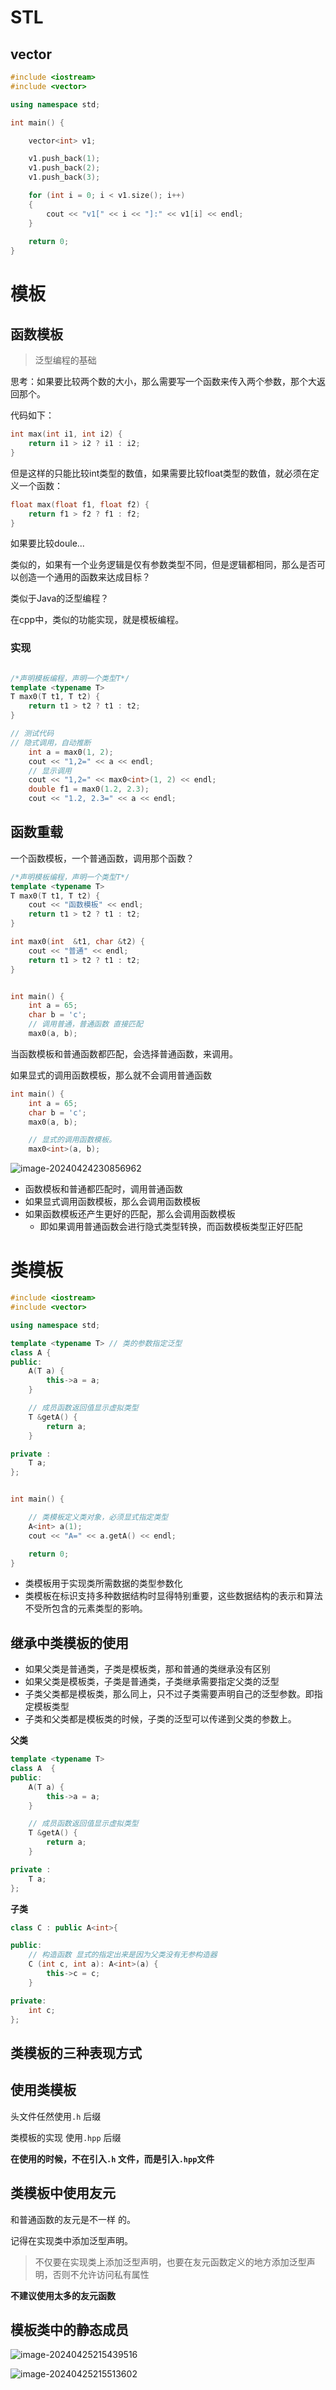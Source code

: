 # STL

## vector

```cpp
#include <iostream>
#include <vector>

using namespace std;

int main() {

	vector<int> v1;

	v1.push_back(1);
	v1.push_back(2);
	v1.push_back(3);

	for (int i = 0; i < v1.size(); i++)
	{
		cout << "v1[" << i << "]:" << v1[i] << endl;
	}
	 
	return 0;
}
```

# 模板

## 函数模板

> 泛型编程的基础



思考：如果要比较两个数的大小，那么需要写一个函数来传入两个参数，那个大返回那个。

代码如下：

```cpp
int max(int i1, int i2) {
	return i1 > i2 ? i1 : i2;
}
```

但是这样的只能比较int类型的数值，如果需要比较float类型的数值，就必须在定义一个函数：

```cpp
float max(float f1, float f2) {
	return f1 > f2 ? f1 : f2;
}
```

如果要比较doule... 

类似的，如果有一个业务逻辑是仅有参数类型不同，但是逻辑都相同，那么是否可以创造一个通用的函数来达成目标？

类似于Java的泛型编程？

在cpp中，类似的功能实现，就是模板编程。

### 实现

```cpp

/*声明模板编程，声明一个类型T*/
template <typename T>
T max0(T t1, T t2) {
	return t1 > t2 ? t1 : t2;
}
```

```cpp
// 测试代码	
// 隐式调用，自动推断
	int a = max0(1, 2);
	cout << "1,2=" << a << endl;
	// 显示调用
	cout << "1,2=" << max0<int>(1, 2) << endl;
	double f1 = max0(1.2, 2.3);
	cout << "1.2, 2.3=" << a << endl;
```



## 函数重载

一个函数模板，一个普通函数，调用那个函数？

```cpp
/*声明模板编程，声明一个类型T*/
template <typename T>
T max0(T t1, T t2) {
	cout << "函数模板" << endl;
	return t1 > t2 ? t1 : t2;
}

int max0(int  &t1, char &t2) {
	cout << "普通" << endl;
	return t1 > t2 ? t1 : t2;
}


int main() {
	int a = 65;
	char b = 'c';
    // 调用普通，普通函数 直接匹配
	max0(a, b);
```

当函数模板和普通函数都匹配，会选择普通函数，来调用。

如果显式的调用函数模板，那么就不会调用普通函数

```cpp
int main() {
	int a = 65;
	char b = 'c';
	max0(a, b);

    // 显式的调用函数模板。
	max0<int>(a, b);
```

![image-20240424230856962](https://raw.githubusercontent.com/heihei180/temp_file/file/picgo/image-20240424230856962.png)

- 函数模板和普通都匹配时，调用普通函数
- 如果显式调用函数模板，那么会调用函数模板
- 如果函数模板还产生更好的匹配，那么会调用函数模板
  - 即如果调用普通函数会进行隐式类型转换，而函数模板类型正好匹配

# 类模板

```cpp
#include <iostream>
#include <vector>

using namespace std;

template <typename T> // 类的参数指定泛型
class A {
public:
	A(T a) {
		this->a = a;
	}

	// 成员函数返回值显示虚拟类型
	T &getA() {
		return a;
	}

private :
	T a;
};


int main() {

	// 类模板定义类对象，必须显式指定类型
	A<int> a(1);
	cout << "A=" << a.getA() << endl;

	return 0;
}
```

- 类模板用于实现类所需数据的类型参数化
- 类模板在标识支持多种数据结构时显得特别重要，这些数据结构的表示和算法不受所包含的元素类型的影响。

## 继承中类模板的使用

- 如果父类是普通类，子类是模板类，那和普通的类继承没有区别
- 如果父类是模板类，子类是普通类，子类继承需要指定父类的泛型
- 子类父类都是模板类，那么同上，只不过子类需要声明自己的泛型参数。即指定模板类型
- 子类和父类都是模板类的时候，子类的泛型可以传递到父类的参数上。

**父类**

```cpp
template <typename T>
class A  {
public:
	A(T a) {
		this->a = a;
	}

	// 成员函数返回值显示虚拟类型
	T &getA() {
		return a;
	}

private :
	T a;
};
```

**子类**

```cpp
class C : public A<int>{

public:
    // 构造函数 显式的指定出来是因为父类没有无参构造器
	C (int c, int a): A<int>(a) {
		this->c = c;
	}

private:
	int c;
};
```



## 类模板的三种表现方式



## 使用类模板

头文件任然使用`.h` 后缀

类模板的实现 使用`.hpp` 后缀



**在使用的时候，不在引入`.h`  文件，而是引入`.hpp`文件**



## 类模板中使用友元

和普通函数的友元是不一样 的。

记得在实现类中添加泛型声明。

> 不仅要在实现类上添加泛型声明，也要在友元函数定义的地方添加泛型声明，否则不允许访问私有属性

**不建议使用太多的友元函数**



## 模板类中的静态成员

![image-20240425215439516](https://raw.githubusercontent.com/heihei180/temp_file/file/picgo/image-20240425215439516.png)

![image-20240425215513602](https://raw.githubusercontent.com/heihei180/temp_file/file/picgo/image-20240425215513602.png)

